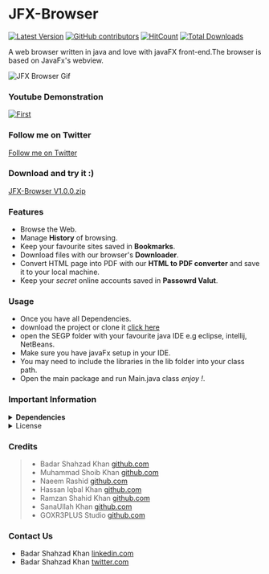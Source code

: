

# JFX-Browser

[![Latest Version](https://img.shields.io/github/release/badarshahzad/Jfx-Browser.svg?style=flat-square)](https://github.com/badarshahzad/Jfx-Browser/releases)
[![GitHub contributors][contributors-image]][contributors-url]
[![HitCount](http://hits.dwyl.io/badarshahzad/Jfx-Browser.svg)](http://hits.dwyl.io/badarshahzad/Jfx-Browser)
[![Total Downloads](https://img.shields.io/github/downloads/badarshahzad/Jfx-Browser/total.svg)](https://github.com/badarshahzad/Jfx-Browser/releases)

[contributors-url]: https://github.com/badarshahzad/Jfx-Browser/graphs/contributors
[contributors-image]: https://img.shields.io/github/contributors/badarshahzad/Jfx-Browser.svg

A web browser written in java and love with javaFX front-end.The browser is based on JavaFx's webview.

![JFX Browser Gif](https://github.com/badarshahzad/JFX-Browser/blob/master/Peek%202018-02-12%2013-09.gif)

### Youtube Demonstration
[![First](http://img.youtube.com/vi/DH_6g4OcfyE/0.jpg)](https://www.youtube.com/watch?v=DH_6g4OcfyE)

### Follow me on Twitter
[Follow me on Twitter](https://twitter.com/badarshahzad54/status/859596238202691584)

### Download and try it :)
[JFX-Browser V1.0.0.zip](https://github.com/badarshahzad/Jfx-Browser/files/1485201/JFX-Browser.V1.0.0.zip)


### Features

+ Browse the Web.
+ Manage **History** of browsing.
+ Keep your favourite sites saved in **Bookmarks**.
+ Download files with our browser's **Downloader**.
+ Convert HTML page into PDF with our **HTML to PDF converter** and save it to your local machine.
+ Keep your *secret* online accounts saved in **Passowrd Valut**.

### Usage

+ Once you have all Dependencies.
+ download the project or clone it [click here](https://github.com/badarshahzad/Jfx-Browser/tree/master)
+ open the SEGP folder with your favourite java IDE e.g eclipse, intellij, NetBeans.
+ Make sure you have javaFx setup in your IDE.
+ You may need to include the libraries in the lib folder into your class path.
+ Open the main package and run Main.java class *enjoy !*.

### Important Information
<details>
  <summary> <b> Dependencies </b></summary>
  <p>
    1) JDK 1.8 or later. <br>
    2) javaFx library.    <br>
    3) Internet Connection.
  </p>
</details>
<details>
  <summary>License</summary>
  <p>
    
        The MIT License (MIT)

        Copyright (c) 2015 Microsoft Corporation.

        Permission is hereby granted, free of charge, to any person obtaining a copy
        of this software and associated documentation files (the "Software"), to deal
        in the Software without restriction, including without limitation the rights
        to use, copy, modify, merge, publish, distribute, sublicense, and/or sell
        copies of the Software, and to permit persons to whom the Software is
        furnished to do so, subject to the following conditions:

        The above copyright notice and this permission notice shall be included in all
        copies or substantial portions of the Software.

        THE SOFTWARE IS PROVIDED "AS IS", WITHOUT WARRANTY OF ANY KIND, EXPRESS OR
        IMPLIED, INCLUDING BUT NOT LIMITED TO THE WARRANTIES OF MERCHANTABILITY,
        FITNESS FOR A PARTICULAR PURPOSE AND NONINFRINGEMENT. IN NO EVENT SHALL THE
        AUTHORS OR COPYRIGHT HOLDERS BE LIABLE FOR ANY CLAIM, DAMAGES OR OTHER
        LIABILITY, WHETHER IN AN ACTION OF CONTRACT, TORT OR OTHERWISE, ARISING FROM,
        OUT OF OR IN CONNECTION WITH THE SOFTWARE OR THE USE OR OTHER DEALINGS IN THE
        SOFTWARE.
     
  </p>
</details>
 
 
 
 
### Credits

> + Badar Shahzad Khan [github.com](https://github.com/badarshahzad)
> + Muhammad Shoib Khan [github.com](https://github.com/Shoaibkhan786)
> + Naeem Rashid [github.com](https://github.com/naeemkhan12)
> + Hassan Iqbal Khan [github.com](https://github.com/Hassankhan2015)
> + Ramzan Shahid Khan [github.com](https://github.com/RamzanShahidkhan)
> + SanaUllah Khan [github.com](https://github.com/sanaullahkhan1234)
> + GOXR3PLUS Studio [github.com](https://github.com/goxr3plus)

### Contact Us

+ Badar Shahzad Khan [linkedin.com](https://www.linkedin.com/in/badarshahzad/)
+ Badar Shahzad Khan [twitter.com](https://twitter.com/badarshahzad54)
